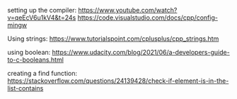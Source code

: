 
setting up the compiler:
    https://www.youtube.com/watch?v=qeEcV6u1kV4&t=24s
    https://code.visualstudio.com/docs/cpp/config-mingw

Using strings:
    https://www.tutorialspoint.com/cplusplus/cpp_strings.htm

using boolean:
    https://www.udacity.com/blog/2021/06/a-developers-guide-to-c-booleans.html

creating a find function:
    https://stackoverflow.com/questions/24139428/check-if-element-is-in-the-list-contains

    